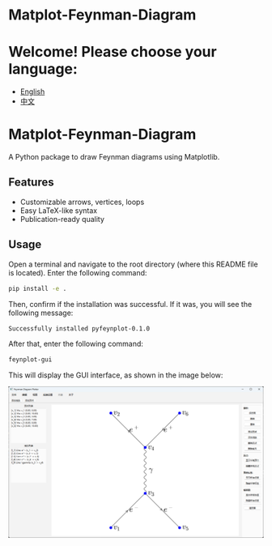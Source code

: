 # Matplot-Feynman-Diagram

# Welcome! Please choose your language:
- [English](README.md)
- [中文](README.zh.md)

# Matplot-Feynman-Diagram

A Python package to draw Feynman diagrams using Matplotlib.

## Features

- Customizable arrows, vertices, loops
- Easy LaTeX-like syntax
- Publication-ready quality

## Usage

Open a terminal and navigate to the root directory (where this README file is located). Enter the following command:
```bash
pip install -e .
```
Then, confirm if the installation was successful. If it was, you will see the following message:
```bash
Successfully installed pyfeynplot-0.1.0
```
After that, enter the following command:
```bash
feynplot-gui
```
This will display the GUI interface, as shown in the image below:

![alt text](README.assets\zh_CN\UI_example.png)